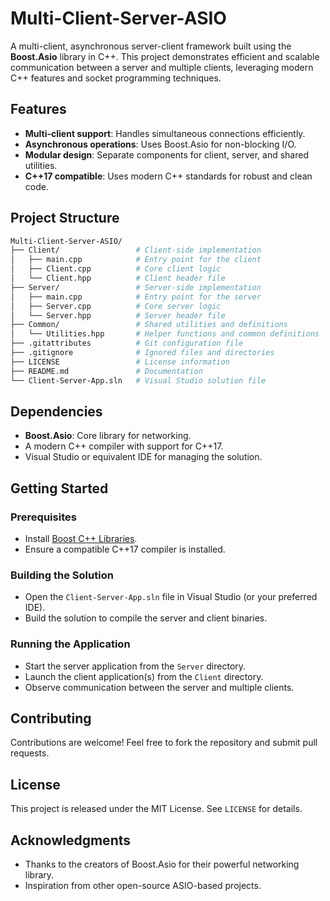# Multi-Client-Server-ASIO

A multi-client, asynchronous server-client framework built using the **Boost.Asio** library in C++. This project demonstrates efficient and scalable communication between a server and multiple clients, leveraging modern C++ features and socket programming techniques.

## Features

- **Multi-client support**: Handles simultaneous connections efficiently.
- **Asynchronous operations**: Uses Boost.Asio for non-blocking I/O.
- **Modular design**: Separate components for client, server, and shared utilities.
- **C++17 compatible**: Uses modern C++ standards for robust and clean code.

## Project Structure
```bash
Multi-Client-Server-ASIO/
├── Client/                 # Client-side implementation
│   ├── main.cpp            # Entry point for the client
│   ├── Client.cpp          # Core client logic
│   └── Client.hpp          # Client header file
├── Server/                 # Server-side implementation
│   ├── main.cpp            # Entry point for the server
│   ├── Server.cpp          # Core server logic
│   └── Server.hpp          # Server header file
├── Common/                 # Shared utilities and definitions
│   └── Utilities.hpp       # Helper functions and common definitions
├── .gitattributes          # Git configuration file
├── .gitignore              # Ignored files and directories
├── LICENSE                 # License information
├── README.md               # Documentation
└── Client-Server-App.sln   # Visual Studio solution file
```

## Dependencies

- **Boost.Asio**: Core library for networking.
- A modern C++ compiler with support for C++17.
- Visual Studio or equivalent IDE for managing the solution.

## Getting Started

### Prerequisites

- Install [Boost C++ Libraries](https://www.boost.org/).
- Ensure a compatible C++17 compiler is installed.

### Building the Solution

- Open the `Client-Server-App.sln` file in Visual Studio (or your preferred IDE).
- Build the solution to compile the server and client binaries.

### Running the Application

- Start the server application from the `Server` directory.
- Launch the client application(s) from the `Client` directory.
- Observe communication between the server and multiple clients.

## Contributing

Contributions are welcome! Feel free to fork the repository and submit pull requests.

## License

This project is released under the MIT License. See `LICENSE` for details.

## Acknowledgments

- Thanks to the creators of Boost.Asio for their powerful networking library.
- Inspiration from other open-source ASIO-based projects.
